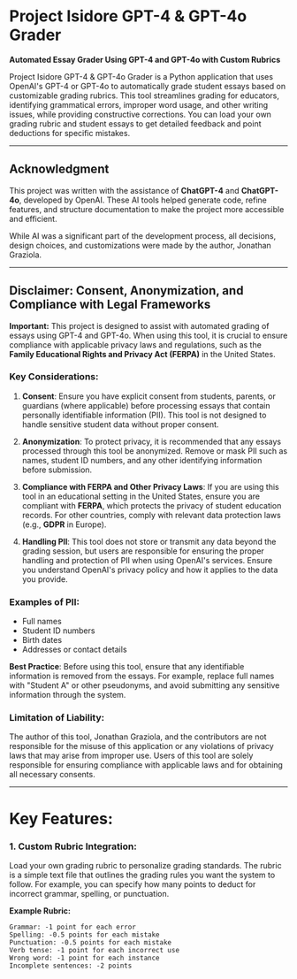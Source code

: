 
# Project Isidore GPT-4 & GPT-4o Grader

**Automated Essay Grader Using GPT-4 and GPT-4o with Custom Rubrics**

Project Isidore GPT-4 & GPT-4o Grader is a Python application that uses OpenAI's GPT-4 or GPT-4o to automatically grade student essays based on customizable grading rubrics. This tool streamlines grading for educators, identifying grammatical errors, improper word usage, and other writing issues, while providing constructive corrections. You can load your own grading rubric and student essays to get detailed feedback and point deductions for specific mistakes.

---

## Acknowledgment

This project was written with the assistance of **ChatGPT-4** and **ChatGPT-4o**, developed by OpenAI. These AI tools helped generate code, refine features, and structure documentation to make the project more accessible and efficient.

While AI was a significant part of the development process, all decisions, design choices, and customizations were made by the author, Jonathan Graziola.

---

## Disclaimer: Consent, Anonymization, and Compliance with Legal Frameworks

**Important:** This project is designed to assist with automated grading of essays using GPT-4 and GPT-4o. When using this tool, it is crucial to ensure compliance with applicable privacy laws and regulations, such as the **Family Educational Rights and Privacy Act (FERPA)** in the United States.

### Key Considerations:
1. **Consent**: Ensure you have explicit consent from students, parents, or guardians (where applicable) before processing essays that contain personally identifiable information (PII). This tool is not designed to handle sensitive student data without proper consent.
   
2. **Anonymization**: To protect privacy, it is recommended that any essays processed through this tool be anonymized. Remove or mask PII such as names, student ID numbers, and any other identifying information before submission.

3. **Compliance with FERPA and Other Privacy Laws**: If you are using this tool in an educational setting in the United States, ensure you are compliant with **FERPA**, which protects the privacy of student education records. For other countries, comply with relevant data protection laws (e.g., **GDPR** in Europe).
   
4. **Handling PII**: This tool does not store or transmit any data beyond the grading session, but users are responsible for ensuring the proper handling and protection of PII when using OpenAI's services. Ensure you understand OpenAI's privacy policy and how it applies to the data you provide.

### Examples of PII:
- Full names
- Student ID numbers
- Birth dates
- Addresses or contact details

**Best Practice**: Before using this tool, ensure that any identifiable information is removed from the essays. For example, replace full names with "Student A" or other pseudonyms, and avoid submitting any sensitive information through the system.

### Limitation of Liability:
The author of this tool, Jonathan Graziola, and the contributors are not responsible for the misuse of this application or any violations of privacy laws that may arise from improper use. Users of this tool are solely responsible for ensuring compliance with applicable laws and for obtaining all necessary consents.

---

# Key Features:

### 1. Custom Rubric Integration:
Load your own grading rubric to personalize grading standards. The rubric is a simple text file that outlines the grading rules you want the system to follow. For example, you can specify how many points to deduct for incorrect grammar, spelling, or punctuation.

**Example Rubric:**
```plaintext
Grammar: -1 point for each error
Spelling: -0.5 points for each mistake
Punctuation: -0.5 points for each mistake
Verb tense: -1 point for each incorrect use
Wrong word: -1 point for each instance
Incomplete sentences: -2 points
